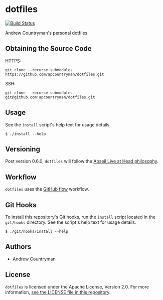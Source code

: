 # dotfiles
[![Build Status](https://travis-ci.com/apcountryman/dotfiles.svg?branch=master)](https://travis-ci.com/apcountryman/dotfiles)

Andrew Countryman's personal dotfiles.

## Obtaining the Source Code
HTTPS:
```shell
git clone --recurse-submodules https://github.com/apcountryman/dotfiles.git
```
SSH:
```shell
git clone --recurse-submodules git@github.com:apcountryman/dotfiles.git
```

## Usage
See the `install` script's help text for usage details.
```
$ ./install --help
```

## Versioning
Post version 0.6.0, `dotfiles` will follow the [Abseil Live at Head
philosophy](https://abseil.io/about/philosophy).

## Workflow
`dotfiles` uses the [GitHub flow](https://guides.github.com/introduction/flow/) workflow.

## Git Hooks
To install this repository's Git hooks, run the `install` script located in the
`git/hooks` directory.
See the script's help text for usage details.
```
$ ./git/hooks/install --help
```

## Authors
- Andrew Countryman

## License
`dotfiles` is licensed under the Apache License, Version 2.0.
For more information, [see the LICENSE file in this repository](LICENSE).
